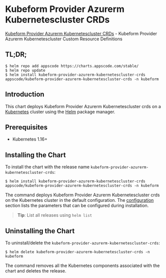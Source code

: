 # Kubeform Provider Azurerm Kubernetescluster CRDs

[Kubeform Provider Azurerm Kubernetescluster CRDs](https://github.com/kubeform) - Kubeform Provider Azurerm Kubernetescluster Custom Resource Definitions

## TL;DR;

```console
$ helm repo add appscode https://charts.appscode.com/stable/
$ helm repo update
$ helm install kubeform-provider-azurerm-kubernetescluster-crds appscode/kubeform-provider-azurerm-kubernetescluster-crds -n kubeform
```

## Introduction

This chart deploys Kubeform Provider Azurerm Kubernetescluster crds on a [Kubernetes](http://kubernetes.io) cluster using the [Helm](https://helm.sh) package manager.

## Prerequisites

- Kubernetes 1.16+

## Installing the Chart

To install the chart with the release name `kubeform-provider-azurerm-kubernetescluster-crds`:

```console
$ helm install kubeform-provider-azurerm-kubernetescluster-crds appscode/kubeform-provider-azurerm-kubernetescluster-crds -n kubeform
```

The command deploys Kubeform Provider Azurerm Kubernetescluster crds on the Kubernetes cluster in the default configuration. The [configuration](#configuration) section lists the parameters that can be configured during installation.

> **Tip**: List all releases using `helm list`

## Uninstalling the Chart

To uninstall/delete the `kubeform-provider-azurerm-kubernetescluster-crds`:

```console
$ helm delete kubeform-provider-azurerm-kubernetescluster-crds -n kubeform
```

The command removes all the Kubernetes components associated with the chart and deletes the release.


